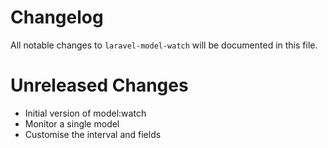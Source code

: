 # Changelog

All notable changes to `laravel-model-watch` will be documented in this file.

# Unreleased Changes

 - Initial version of model:watch
 - Monitor a single model
 - Customise the interval and fields
